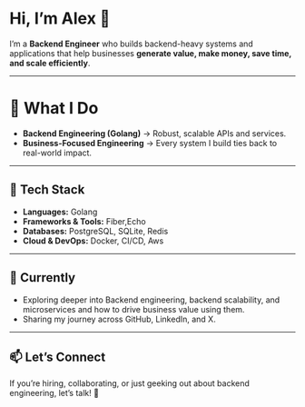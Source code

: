 # Hi, I’m Alex 👋

I’m a **Backend Engineer** who builds backend-heavy systems and  applications that help businesses **generate value, make money, save time, and scale efficiently**.

---

# 🚀 What I Do

* **Backend Engineering (Golang)** → Robust, scalable APIs and services.
* **Business-Focused Engineering** → Every system I build ties back to real-world impact.

---

## 🔧 Tech Stack

* **Languages:** Golang
* **Frameworks & Tools:** Fiber,Echo
* **Databases:** PostgreSQL, SQLite, Redis
* **Cloud & DevOps:** Docker, CI/CD, Aws

---


## 🌱 Currently

* Exploring deeper into Backend engineering, backend scalability, and microservices and how to drive business value using them.
* Sharing my journey across GitHub, LinkedIn, and X.

---

## 📫 Let’s Connect



If you’re hiring, collaborating, or just geeking out about backend engineering, let’s talk! 🚀
